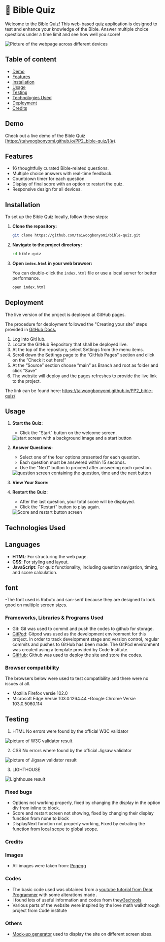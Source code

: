 # 📖 Bible Quiz

Welcome to the Bible Quiz! This web-based quiz application is designed to test and enhance your knowledge of the Bible. Answer multiple choice questions under a time limit and see how well you score!

  <img src="assets/README Images/mockup images.png" alt="Picture of the webpage across different devices">

##  Table of content
- [Demo](#demo)
- [Features](#features)
- [Installation](#installation)
- [Usage](#usage)
- [Testing](#testing)
- [Technologies Used](#technologies-used)
- [Deployment](#deployment)
- [Credits](#credits)

## Demo

Check out a live demo of the Bible Quiz [https://taiwoogbonyomi.github.io/PP2_bible-quiz/](#).

## Features

- 16 thoughtfully curated Bible-related questions.
- Multiple choice answers with real-time feedback.
- Countdown timer for each question.
- Display of final score with an option to restart the quiz.
- Responsive design for all devices.


## Installation

To set up the Bible Quiz locally, follow these steps:

1. **Clone the repository:**

    ```bash
    git clone https://github.com/taiwoogbonyomi/bible-quiz.git
    ```

2. **Navigate to the project directory:**

    ```bash
    cd bible-quiz
    ```

3. **Open `index.html` in your web browser:**

    You can double-click the `index.html` file or use a local server for better performance.

    ```bash
    open index.html
    ```

## Deployment 
The live version of the project is deployed at GitHub pages.

The procedure for deployment followed the "Creating your site" steps provided in [GitHub Docs.](https://docs.github.com/en/pages/getting-started-with-github-pages/creating-a-github-pages-site)

1. Log into GitHub.
2. Locate the GitHub Repository that shall be deployed live.
3. At the top of the repository, select Settings from the menu items.
4. Scroll down the Settings page to the ”GitHub Pages" section and click on the ”Check it out here!”
5. At the ”Source” section choose ”main” as Branch and root as folder and click ”Save”
6. The website will deploy and the pages refreshes to provide the live link to the project.

The link can be found here: https://taiwoogbonyomi.github.io/PP2_bible-quiz/



## Usage

1. **Start the Quiz:**

    - Click the "Start" button on the welcome screen.

    <img src="assets/README Images/start-screen.png" alt="start screen with a background image and a start button">

2. **Answer Questions:**

    - Select one of the four options presented for each question.
    - Each question must be answered within 15 seconds.
    - Use the "Next" button to proceed after answering each question.

    <img src="assets/README Images/question-screen.png" alt="question screen containing the question, time and the next button">

3. **View Your Score:**
4. **Restart the Quiz:**

    - After the last question, your total score will be displayed.
    - Click the "Restart" button to play again.

    <img src="assets/README Images/score and restart-screen.png" alt="Score and restart button screen">


## Technologies Used
## Languages

- **HTML**: For structuring the web page.
- **CSS**: For styling and layout.
- **JavaScript**: For quiz functionality, including question navigation, timing, and score calculation.

## font

-The font used is Roboto and san-serif because they are designed to look good on multiple screen sizes.

### Frameworks, Libraries & Programs Used
- Git: Git was used to commit and push the codes to github for storage. 
- [GitPod](https://gitpod.io/): Gitpod was used as the development environment for this project. In order to track development stage and version control, regular commits and pushes to GitHub has been made. The GitPod environment was created using a template provided by Code Institute.
- [GitHub](https://github.com/): Github was used to deploy the site and store the codes. 


### Browser compatibility 
The browsers below were used to test compatibility and there were no issues at all.
 
- Mozilla Firefox versie 102.0
- Microsoft Edge Versie 103.0.1264.44
-Google Chrome Versie 103.0.5060.114 

## Testing

1. HTML
No errors were found by the official W3C validator

<img src="assets/README Images/W3c html-validator.png" alt="picture of W3C validator result" >


2. CSS
No errors where found by the official Jigsaw validator

<img src="assets/README Images/W3c css-validator.png" alt="picture of Jigsaw validator result" >


3. LIGHTHOUSE
 <img src="assets/README Images/lighthouse.png" alt="Lighthouse result">

 ### Fixed bugs 
- Options not working properly, fixed by changing the display in the option div from inline to block.
- Score and restart screen not showing, fixed by changing their display function from none to block 
- DisplayNext function not properly working, Fixed by extrating the function from local scope to global scope.


### Credits
### Images
- All images were taken from: [Pngegg](https://www.pngegg.com/)

### Codes 
- The basic code used was obtained from a [youtube tutorial from Dear Programmer](https://www.youtube.com/watch?v=WiLTsxjCmWQ&ab_channel=DearProgrammer) with some alterations made .
- I found lots of useful information and codes from the[w3schools](https://www.w3schools.com/) 
- Various parts of the website were inspired by the love math walkthrough project from Code institute 

### Others
- [Mock-up generator](https://techsini.com/multi-mockup/) used to display the site on different screen sizes.